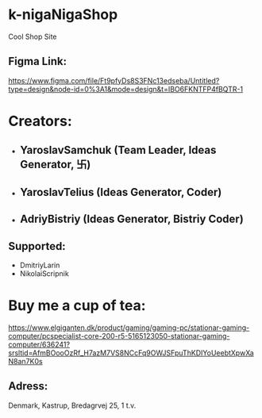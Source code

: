 # k-nigaNigaShop
Cool Shop Site

## Figma Link:
https://www.figma.com/file/Ft9pfyDs8S3FNc13edseba/Untitled?type=design&node-id=0%3A1&mode=design&t=IBO6FKNTFP4fBQTR-1

# Creators:
- ## YaroslavSamchuk (Team Leader, Ideas Generator, 卐)
- ## YaroslavTelius (Ideas Generator, Coder)
- ## AdriyBistriy (Ideas Generator, Bistriy Coder)

## Supported:
- DmitriyLarin
- NikolaiScripnik

# Buy me a cup of tea:
https://www.elgiganten.dk/product/gaming/gaming-pc/stationar-gaming-computer/pcspecialist-core-200-r5-5165123050-stationar-gaming-computer/636241?srsltid=AfmBOooOzRf_H7azM7VS8NCcFq9OWJSFpuThKDIYoUeebtXpwXaN8an7K0s
## Adress:
Denmark, Kastrup, Bredagrvej 25, 1 t.v.
